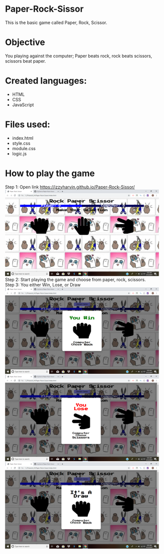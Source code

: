 # Paper-Rock-Sissor
This is the basic game called Paper, Rock, Scissor.

# Objective
You playing against the computer; Paper beats rock, rock beats scissors, scissors beat paper.

# Created languages:
* HTML
* CSS
* JavaScript

# Files used:
* index.html
* style.css
* module.css
* logic.js
 
# How to play the game
Step 1: Open link https://izzyharvin.github.io/Paper-Rock-Sissor/
<br>
![Game](./pictures/Game.png)
<br>
Step 2: Start playing the game and choose from paper, rock, scissors.
<br>
Step 3: You either Win, Lose, or Draw
<br>
![Win](./pictures/Win.png)
<br>
![Lose](./pictures/Lose.png)
<br>
![Draw](./pictures/Draw.png)
<br>